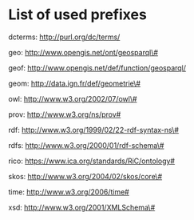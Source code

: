 # List of used prefixes

dcterms: <http://purl.org/dc/terms/>

geo: <http://www.opengis.net/ont/geosparql\#>

geof: <http://www.opengis.net/def/function/geosparql/>

geom: <http://data.ign.fr/def/geometrie\#>

owl: <http://www.w3.org/2002/07/owl\#>

prov: <http://www.w3.org/ns/prov#>

rdf: <http://www.w3.org/1999/02/22-rdf-syntax-ns\#>

rdfs: <http://www.w3.org/2000/01/rdf-schema\#>

rico: <https://www.ica.org/standards/RiC/ontology#>

skos: <http://www.w3.org/2004/02/skos/core\#>

time: <http://www.w3.org/2006/time#>

xsd: <http://www.w3.org/2001/XMLSchema\#>